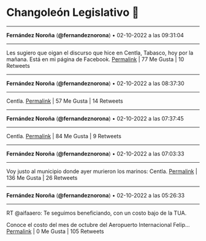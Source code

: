 # Changoleón Legislativo 🙈
*****
**Fernández Noroña** (**@fernandeznorona**) • 02-10-2022 a las 09:31:04
*****
Les sugiero que oigan el discurso que hice en Centla, Tabasco, hoy por la mañana. Está en mi página de Facebook.
[Permalink](https://twitter.com/fernandeznorona/status/1576625827982102528) | 77 Me Gusta | 10 Retweets
*****
**Fernández Noroña** (**@fernandeznorona**) • 02-10-2022 a las 08:37:30
*****
Centla.
[Permalink](https://twitter.com/fernandeznorona/status/1576612350114893826) | 57 Me Gusta | 14 Retweets
*****
**Fernández Noroña** (**@fernandeznorona**) • 02-10-2022 a las 07:37:45
*****
Centla.
[Permalink](https://twitter.com/fernandeznorona/status/1576597311630716928) | 84 Me Gusta | 9 Retweets
*****
**Fernández Noroña** (**@fernandeznorona**) • 02-10-2022 a las 07:03:33
*****
Voy justo al municipio donde ayer murieron los marinos: Centla.
[Permalink](https://twitter.com/fernandeznorona/status/1576588703610200068) | 136 Me Gusta | 26 Retweets
*****
**Fernández Noroña** (**@fernandeznorona**) • 02-10-2022 a las 05:26:33
*****
RT @aifaaero: Te seguimos beneficiando, con un costo bajo de la TUA.


Conoce el costo del mes de octubre del Aeropuerto Internacional Felip…
[Permalink](https://twitter.com/fernandeznorona/status/1576564294556479488) | 0 Me Gusta | 105 Retweets